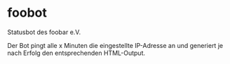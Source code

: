 foobot
======

Statusbot des foobar e.V.

Der Bot pingt alle x Minuten die eingestellte IP-Adresse an und generiert je nach Erfolg den entsprechenden HTML-Output.
